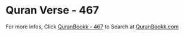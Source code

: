 # Quran Verse - 467 

For more infos, Click [QuranBookk - 467](https://www.quranbookk.com/quran/search?q=467) to Search at [QuranBookk.com](http://quranbookk.com/)